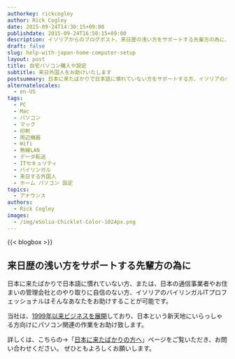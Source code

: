 ```yaml
---
authorkey: rickcogley
author: Rick Cogley
date: 2015-09-24T14:30:15+09:00
publishdate: 2015-09-24T16:50:15+09:00
description: イソリアからのブログポスト、来日歴の浅い方をサポートする先輩方の為に、外国人向け自宅パソコンシステム購入・設定サービス
draft: false
slug: help-with-japan-home-computer-setup
layout: post
title: 自宅パソコン購入や設定
subtitle: 来日外国人をお助けいたします
postsummary: 日本に来たばかりで日本語に慣れていない方をサポートする方、イソリアのバイリンガルITプロフェッショナルはそんなあなたをお助け致します。
alternatelocales:
  - en-US
tags:
  - PC
  - Mac
  - パソコン
  - マック
  - 印刷
  - 周辺機器
  - Wifi
  - 無線LAN
  - データ転送
  - ITセキュリティ
  - バイリンガル
  - 来日する外国人
  - ホーム パソコン 設定
topics:
  - アナウンス
authors:
  - Rick Cogley
images:
  - /img/eSolia-Chicklet-Color-1024px.png  
---
```


{{< blogbox >}}

## 来日歴の浅い方をサポートする先輩方の為に

日本に来たばかりで日本語に慣れていない方、または、日本の通信事業者やお住まいの管理会社とのやり取りに自信のない方、イソリアのバイリンガルITプロフェッショナルはそんなあなたをお助けすることが可能です。

当社は、[1999年以来ビジネスを展開](/about/)しており、日本という新天地にいらっしゃる方向けにパソコン関連の作業をお助け致します。

詳しくは、こちらの→「[日本に来たばかりの方へ](http://esolia.co.jp/japan-expat-home-setup/)」ページをご覧いただき、お問い合わせください。
ぜひともよろしくお願いします。
